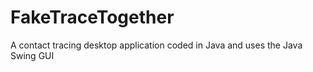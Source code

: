 # FakeTraceTogether
A contact tracing desktop application coded in Java and uses the Java Swing GUI
